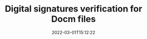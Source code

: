 ---
############################# Static ############################
layout: "auto-gen-signature"
date: 2022-03-01T15:12:22
draft: false
operation: Verify
signaturetype: Digital
fileformat: Docm
productName: Java
lang: en
productCode: java
otherformats: pdf doc docx docm dot dotx odt ott xls xlsx xlsm xlsb ods ots xltx xltm pptx pptm
breadcrumb: Put Digital signature on Docm for Java

############################# Head ############################
head_title: "Verification of Digital signatures for Docm files in Java"
head_description: "Use only a few lines of Java code to verify Docm documents and their Digital signatures."

############################# Header ############################
title: "Digital signatures verification for Docm files"
description: "API for Java provides opportunity to verify Digital signatures at Docm documents. Verification of e-signatures inside your Docm documents might be performed quickly and easily."
bg_image: "https://cms.admin.containerize.com/templates/aspose/App_Themes/V3/images/bg/header1.png"
bg_overlay: false
button:
    enable: true

############################# SubMenu ############################
submenu:
    enable: true

    left:
        img_alt: "GroupDocs.Signature for Java"
        image: "https://cms.admin.containerize.com/templates/groupdocs/images/product-logos/90x90-noborder/groupdocs-signature-java.png"
        product: "GroupDocs.Signature"
        platform: "Java"



############################# About ############################
about:
    enable: true
    title: "Discover GroupDocs.Signature for Java API features"
    content: |
        [GroupDocs.Signature for Java](https://products.groupdocs.com/signature/java/) API for Java provides wide range of ways to process numerous documents formats by using electronic signatures. Many types of digital signature as text, image, barcode, QR-code, stamp, form-field and metadata are supported. Customers can add, remove, edit, validate, or search digital signatures at PDF, Microsoft Word, Excel, PowerPoint and many image documents. Astonishing number of additional features and settings are available.
    

############################# Steps ############################
steps:
    enable: true
    title_left: "How to validate Digital signatures in your Docm document"
    content_left: |
        [GroupDocs.Signature for Java](https://products.groupdocs.com/signature/java/) for Java includes useful features like verification of Digital signatures placed at Docm documents. Use this opportunity without implementing extra code.
        
        * Firstly, instantiate Signature class providing as a constructor parameter path to a document which is supposed to be verified.
        * Secondly, create a new VerifyOptions object and set up all required properties.
        * Invoke Signature's object Verify method passing VerifyOptions instance.
        * Finally, process verification result.

    title_right: "System Requirements"
    content_right: |
        GroupDocs.Signature for Java are supported on all major platforms and operating systems. Before executing the code below, please make sure that you have the following prerequisites installed on your system.

        * Operating systems: Microsoft Windows, Linux, MacOS
        * Development environments: NetBeans, Intellij IDEA, Eclipse, etc.
        * Java runtime: J2SE 6.0 and above
        * Download the latest version of GroupDocs.Signature for Java from [Maven](https://repository.groupdocs.com/webapp/#/artifacts/browse/tree/General/repo/com/groupdocs/groupdocs-signature)
         
    code: |
        ```java    
                
        // Set up input Docm file
        string filePath = "input.docm";

        // Instantiate Signature for input file
        Signature signature = new Signature(filePath);

        //Provide verification options
        DigitalVerifyOptions options = new DigitalVerifyOptions();

        // Digital signature comment
        options.setComments("Approved");

        // specify period of signatures
        options.setSignDateTimeFrom(LocalDate.of(2020, 12, 12));
        options.setSignDateTimeTo(LocalDate.of(2022, 12, 12));
                            
        // Verify document signatures
        VerificationResult result = signature.Verify(options);

        //process result
        if (result.IsValid)
        {
            //..
        }
        ```

############################# Demos ############################
demos:
    enable: true
    title: "Signing with Digital signatures Live Demo"
    content: |
       Add various electronic signatures to Docm file right now by visiting the [GroupDocs.Signature App](https://products.groupdocs.app/signature/family) website.          

############################# More Formats ############################
more_formats:
    enable: true
    title: "Signing Other Document Formats with Digital using Java"
    content: |
        Java Digital signatures management API for documents and images. Add Digital signatures to some of the popular file formats as stated below.
    format: 
       
       
back_to_top:
    enable: true
---
